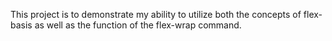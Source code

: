 This project is to demonstrate my ability to utilize both the concepts of flex-basis as well as the function of the flex-wrap command. 
